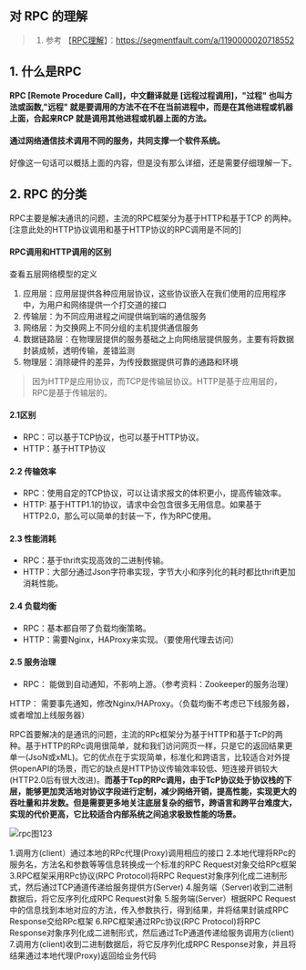 ## 对 RPC 的理解

> 1. 参考 【[RPC理解](https://segmentfault.com/a/1190000020718552)】：https://segmentfault.com/a/1190000020718552

## 1. 什么是RPC

**RPC [Remote Procedure Call]，中文翻译就是 [远程过程调用]，"过程" 也叫方法或函数,"远程" 就是要调用的方法不在不在当前进程中，而是在其他进程或机器上面，合起来RCP 就是调用其他进程或机器上面的方法。**

#### 通过网络通信技术调用不同的服务，共同支撑一个软件系统。
好像这一句话可以概括上面的内容，但是没有那么详细，还是需要仔细理解一下。

## 2. RPC 的分类
RPC主要是解决通讯的问题，主流的RPC框架分为基于HTTP和基于TCP 的两种。 [注意此处的HTTP协议调用和基于HTTP协议的RPC调用是不同的]   

#### RPC调用和HTTP调用的区别
查看五层网络模型的定义
1. 应用层：应用层提供各种应用层协议，这些协议嵌入在我们使用的应用程序中，为用户和网络提供一个打交道的接口
2. 传输层：为不同应用进程之间提供端到端的通信服务
3. 网络层：为交换网上不同分组的主机提供通信服务
4. 数据链路层：在物理层提供的服务基础之上向网络层提供服务，主要有将数据封装成帧，透明传输，差错监测
5. 物理层：消除硬件的差异，为传授数据提供可靠的通路和环境
> 因为HTTP是应用协议，而TCP是传输层协议。HTTP是基于应用层的，RPC是基于传输层的。

#### 2.1区别
- RPC：可以基于TCP协议，也可以基于HTTP协议。
- HTTP：基于HTTP协议

#### 2.2 传输效率
- RPC：使用自定的TCP协议，可以让请求报文的体积更小，提高传输效率。
- HTTP: 基于HTTP1.1的协议，请求中会包含很多无用信息。如果基于HTTP2.0，那么可以简单的封装一下，作为RPC使用。
#### 2.3 性能消耗
- RPC：基于thrift实现高效的二进制传输。
- HTTP：大部分通过Json字符串实现，字节大小和序列化的耗时都比thrift更加消耗性能。
#### 2.4 负载均衡
- RPC：基本都自带了负载均衡策略。
- HTTP：需要Nginx，HAProxy来实现。（要使用代理去访问）
#### 2.5 服务治理
- RPC： 能做到自动通知，不影响上游。（参考资料：Zookeeper的服务治理）

HTTP： 需要事先通知，修改Nginx/HAProxy。（负载均衡不考虑已下线服务器，或者增加上线服务器）

RPC首要解决的是通讯的问题，主流的RPc框架分为基于HTTP和基于TcP的两种。基于HTTP的RPc调用很简单，就和我们访问网页一样，只是它的返回结果更单一(JsoN或xML)。它的优点在于实现简单，标准化和跨语言，比较适合对外提供openAPI的场景，而它的缺点是HTTP协议传输效率较低、短连接开销较大(HTTP2.0后有很大改进)。**而基于Tcp的RPc调用，由于TcP协议处于协议栈的下层，能够更加灵活地对协议字段进行定制，减少网络开销，提高性能，实现更大的吞吐量和并发数。但是需要更多地关注底层复杂的细节，跨语言和跨平台难度大，实现的代价更高，它比较适合内部系统之间追求极致性能的场景。**

![rpc图123](C:\Users\tanxiaolian\Desktop\rpc图123.png)

1.调用方(client）通过本地的RPc代理(Proxy)调用相应的接口
2.本地代理将RPc的服务名，方法名和参数等等信息转换成一个标准的RPC Request对象交给RPc框架
3.RPC框架采用RPc协议(RPC Protocol)将RPC Request对象序列化成二进制形式，然后通过TCP通道传递给服务提供方(Server)
4.服务端（Server)收到二进制数据后，将它反序列化成RPC Request对象
5.服务端(Server）根据RPC Request 中的信息找到本地对应的方法，传入参数执行，得到结果，并将结果封装成RPC Response交给RPc框架
6.RPC框架通过RPc协议(RPC Protocol)将RPC Response对象序列化成二进制形式，然后通过TcP通道传递给服务调用方(client)
7.调用方(client)收到二进制数据后，将它反序列化成RPC Response对象，并且将结果通过本地代理(Proxy)返回给业务代码